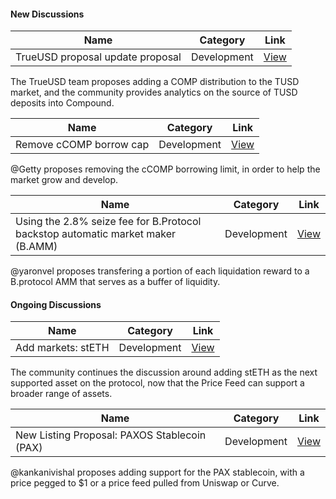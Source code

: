 #### New Discussions

| Name          | Category      | Link   |
| ------------- |:-------------:| :-----:|
| TrueUSD proposal update proposal | Development | [View](https://www.comp.xyz/t/trueusd-proposal-update-proposal/1902) |

The TrueUSD team proposes adding a COMP distribution to the TUSD market, and the community provides analytics on the source of TUSD deposits into Compound.  

| Name          | Category      | Link   |
| ------------- |:-------------:| :-----:|
| Remove cCOMP borrow cap | Development | [View](https://www.comp.xyz/t/remove-ccomp-borrow-cap/1903) |

@Getty proposes removing the cCOMP borrowing limit, in order to help the market grow and develop.

| Name          | Category      | Link   |
| ------------- |:-------------:| :-----:|
| Using the 2.8% seize fee for B.Protocol backstop automatic market maker (B.AMM) | Development | [View](https://www.comp.xyz/t/using-the-2-8-seize-fee-for-b-protocol-backstop-automatic-market-maker-b-amm/1904) |

@yaronvel proposes transfering a portion of each liquidation reward to a B.protocol AMM that serves as a buffer of liquidity.

#### Ongoing Discussions

| Name          | Category      | Link   |
| ------------- |:-------------:| :-----:|
| Add markets: stETH | Development | [View](https://www.comp.xyz/t/add-markets-steth/1866/16) |

The community continues the discussion around adding stETH as the next supported asset on the protocol, now that the Price Feed can support a broader range of assets.

| Name          | Category      | Link   |
| ------------- |:-------------:| :-----:|
| New Listing Proposal: PAXOS Stablecoin (PAX) | Development | [View](https://www.comp.xyz/t/new-listing-proposal-paxos-stablecoin-pax/1894) |

@kankanivishal proposes adding support for the PAX stablecoin, with a price pegged to $1 or a price feed pulled from Uniswap or Curve.
